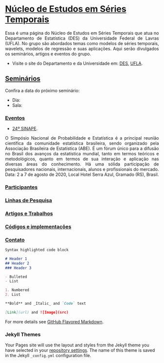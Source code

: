 # [Núcleo de Estudos em Séries Temporais](#)

<p align="justify">
 Essa é uma página do Núcleo de Estudos em Séries Temporais que atua no Departamento de Estatística (DES) da Universidade Federal de Lavras (UFLA). No grupo são abordados temas como modelos de séries temporais, wavelets, modelos de regressão e suas aplicações. Aqui serão divulgados os seminários, artigos e eventos do grupo.
</p> 

- Visite o site do Departamento e da Universidade em: [DES](http://www.des.ufla.br/), [UFLA](https://ufla.br/).


## [Seminários](#)

Confira a data do próximo seminário:

- Dia:
- Sala:

### [Eventos](#)

- [24º SINAPE](https://www.sinape2020.com.br/?fbclid=IwAR3s3FCQcK2S0jcWDAoMHcsDTVzcxeGu354_VcVyaWNrxEesq5vOEgBVR3c). 
<p align="justify"> O Simpósio Nacional de Probabilidade e Estatística é a principal reunião científica da comunidade estatística brasileira, sendo organizado pela Associação Brasileira de Estatística (ABE). É um fórum único para a difusão no Brasil dos avanços da estatística mundial, tanto em termos teóricos e metodológicos, quanto em termos de sua interação e aplicação nas diversas áreas do conhecimento. Há uma sólida participação de pesquisadores nacionais, internacionais, alunos e profissionais do mercado. Data: 2 a 7 de agosto de 2020, Local Hotel Serra Azul, Gramado (RS), Brasil.</p>



### [Participantes](#)
### [Linhas de Pesquisa](#)
### [Artigos e Trabalhos](#)
### [Códigos e implementações](#)
### [Contato](#)











```markdown
Syntax highlighted code block

# Header 1
## Header 2 
### Header 3

- Bulleted
- List

1. Numbered
2. List

**Bold** and _Italic_ and `Code` text

[Link](url) and ![Image](src)
```

For more details see [GitHub Flavored Markdown](https://guides.github.com/features/mastering-markdown/).



### Jekyll Themes

Your Pages site will use the layout and styles from the Jekyll theme you have selected in your [repository settings](https://github.com/luizotaviopala/grupo_pesquisa/settings). The name of this theme is saved in the Jekyll `_config.yml` configuration file.
